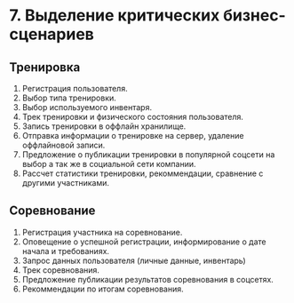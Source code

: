 # 7. Выделение критических бизнес-сценариев

## Тренировка

1. Регистрация пользователя.
2. Выбор типа тренировки.
3. Выбор используемого инвентаря.
4. Трек тренировки и физического состояния пользователя.
5. Запись тренировки в оффлайн хранилище.
6. Отправка информации о тренировке на сервер, удаление оффлайновой записи.
7. Предложение о публикации тренировки в популярной соцсети на выбор а так же в социальной сети компании.
8. Рассчет статистики тренировки, рекоммендации, сравнение с другими участниками.

## Соревнование

1. Регистрация участника на соревнование.
2. Оповещение о успешной регистрации, информирование о дате начала и требованиях.
3. Запрос данных пользователя (личные данные, инвентарь)
4. Трек соревнования.
5. Предложение публикации результатов соревнования в соцсетях.
6. Рекоммендации по итогам соревнования.

